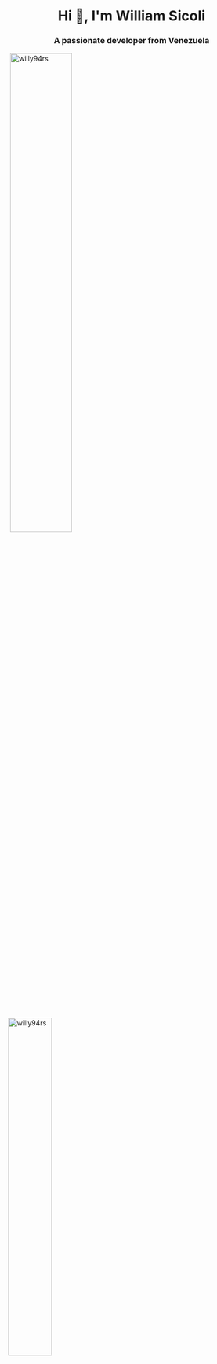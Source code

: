 <h1 align="center">Hi 👋, I'm William Sicoli</h1>
<h3 align="center">A passionate developer from Venezuela</h3>

<div>
<p>&nbsp;<img width="50%" src="https://github-readme-stats.vercel.app/api?username=willy94rs&show_icons=true&locale=en" alt="willy94rs" /></p>

<p><img width="42%" src="https://github-readme-stats.vercel.app/api/top-langs?username=willy94rs&show_icons=true&locale=en&layout=compact" alt="willy94rs" /></p>
</div>

